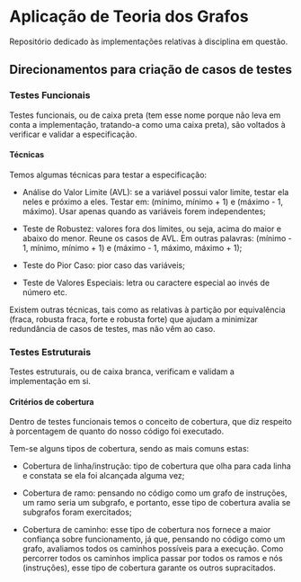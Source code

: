 # Aplicação de Teoria dos Grafos

Repositório dedicado às implementações relativas à disciplina em questão.

## Direcionamentos para criação de casos de testes

### Testes Funcionais
Testes funcionais, ou de caixa preta (tem esse nome porque não leva em conta a implementação, tratando-a como uma caixa preta), são voltados à verificar e validar a especificação.

#### Técnicas
Temos algumas técnicas para testar a especificação:

- Análise do Valor Limite (AVL): se a variável possui valor limite, testar ela neles e próximo a eles. Testar em: (mínimo, mínimo + 1) e (máximo - 1, máximo). Usar apenas quando as variáveis forem independentes;

- Teste de Robustez: valores fora dos limites, ou seja, acima do maior e abaixo do menor. Reune os casos de AVL. Em outras palavras: (mínimo - 1, mínimo, mínimo + 1) e (máximo - 1, máximo, máximo + 1);

- Teste do Pior Caso: pior caso das variáveis;

- Teste de Valores Especiais: letra ou caractere especial ao invés de número etc.

Existem outras técnicas, tais como as relativas à partição por equivalência (fraca, robusta fraca, forte e robusta forte) que ajudam a minimizar redundância de casos de testes, mas não vêm ao caso.

### Testes Estruturais
Testes estruturais, ou de caixa branca, verificam e validam a implementação em si.

#### Critérios de cobertura
Dentro de testes funcionais temos o conceito de cobertura, que diz respeito à porcentagem de quanto do nosso código foi executado.

Tem-se alguns tipos de cobertura, sendo as mais comuns estas:
- Cobertura de linha/instrução: tipo de cobertura que olha para cada linha e constata se ela foi alcançada alguma vez;

- Cobertura de ramo: pensando no código como um grafo de instruções, um ramo seria um subgrafo, e portanto, esse tipo de cobertura avalia se subgrafos foram exercitados;

- Cobertura de caminho: esse tipo de cobertura nos fornece a maior confiança sobre funcionamento, já que, pensando no código como um grafo, avaliamos todos os caminhos possíveis para a execução. Como percorrer todos os caminhos implica passar por todos os ramos e nós (instruções), esse tipo de cobertura garante os outros supracitados.
